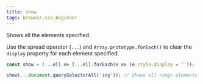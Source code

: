 ```yaml
---
title: show
tags: browser,css,beginner
---
```


Shows all the elements specified.

Use the spread operator (`...`) and `Array.prototype.forEach()` to clear the `display` property for each element specified.

```js
const show = (...el) => [...el].forEach(e => (e.style.display = ''));
```

```js
show(...document.querySelectorAll('img')); // Shows all <img> elements on the page
```